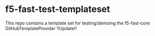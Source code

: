 # f5-fast-test-templateset
This repo contains a template set for testing/demoing the f5-fast-core GitHubTemplateProvider
!!Update!!

